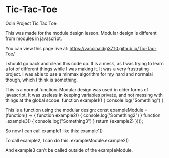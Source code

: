 # Tic-Tac-Toe
Odin Project Tic Tac Toe

This was made for the module design lesson. Modular design is different from modules in javascript. 

You can view this page live at: https://vaccinaldig3710.github.io/Tic-Tac-Toe/

I should go back and clean this code up. It is a mess, as I was trying to learn a lot of different things while I was making it. It was a very frustrating project. 
I was able to use a minmax algorithm for my hard and normalai though, which I think is something.



This is a normal function. Modular design was used in older forms of javascript. It was useless in keeping variables private, and not messing with things at the global scope. 
function example1() {
  console.log("Something")
}

This is a function using the modular design: 
const exampleModule = (function() => {
  function example2() {
    console.log('Something2")
  }
  function _example3() {
    console.log("Something3")
  }
  return {example2}
})();

So now I can call example1 like this:
example1()

To call example2, I can do this:
exampleModule.example2()

And example3 can't be called outside of the exampleModule. 
